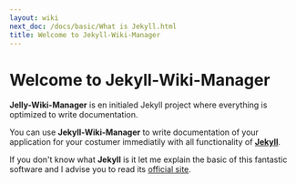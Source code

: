 ```yaml
---
layout: wiki
next_doc: /docs/basic/What is Jekyll.html
title: Welcome to Jekyll-Wiki-Manager
---
```


# Welcome to Jekyll-Wiki-Manager

__Jelly-Wiki-Manager__ is en initialed Jekyll project where everything is optimized
to write documentation.

You can use __Jekyll-Wiki-Manager__ to write documentation of your application for 
your costumer immediatily with all functionality of __[Jekyll](https://jekyllrb.com/)__.

If you don't know what __Jekyll__ is it let me explain the basic of this fantastic 
software and I advise you to read its [official site](https://jekyllrb.com/).
